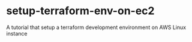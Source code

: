 # setup-terraform-env-on-ec2
A tutorial that setup a terraform development environment on AWS Linux instance
